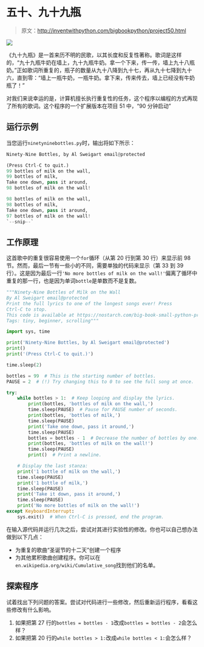 # 五十、九十九瓶

> 原文：<http://inventwithpython.com/bigbookpython/project50.html>

![](img/9d995d63aaead72cad01120081eb8f75.png)

《九十九瓶》是一首来历不明的民歌，以其长度和反复性著称。歌词是这样的，“九十九瓶牛奶在墙上，九十九瓶牛奶。拿一个下来，传一传，墙上九十八瓶奶。”正如歌词所重复的，瓶子的数量从九十八降到九十七，再从九十七降到九十六，直到零：“墙上一瓶牛奶，一瓶牛奶。拿下来，传来传去，墙上已经没有牛奶瓶了！”

对我们来说幸运的是，计算机擅长执行重复性的任务，这个程序以编程的方式再现了所有的歌词。这个程序的一个扩展版本在项目 51 中，“90 分钟启动”

## 运行示例

当您运行`ninetyninebottles.py`时，输出将如下所示：

```py
Ninety-Nine Bottles, by Al Sweigart email@protected

(Press Ctrl-C to quit.)
99 bottles of milk on the wall,
99 bottles of milk,
Take one down, pass it around,
98 bottles of milk on the wall!

98 bottles of milk on the wall,
98 bottles of milk,
Take one down, pass it around,
97 bottles of milk on the wall!
`--snip--`
```

## 工作原理

这首歌中的重复很容易使用一个`for`循环（从第 20 行到第 30 行）来显示前 98 节。然而，最后一节有一些小的不同，需要单独的代码来显示（第 33 到 39 行）。这是因为最后一行`'No more bottles of milk on the wall!'`偏离了循环中重复的那一行，也是因为单词`bottle`是单数而不是复数。

```py
"""Ninety-Nine Bottles of Milk on the Wall
By Al Sweigart email@protected
Print the full lyrics to one of the longest songs ever! Press
Ctrl-C to stop.
This code is available at https://nostarch.com/big-book-small-python-programming
Tags: tiny, beginner, scrolling"""

import sys, time

print('Ninety-Nine Bottles, by Al Sweigart email@protected')
print()
print('(Press Ctrl-C to quit.)')

time.sleep(2)

bottles = 99  # This is the starting number of bottles.
PAUSE = 2  # (!) Try changing this to 0 to see the full song at once.

try:
    while bottles > 1:  # Keep looping and display the lyrics.
        print(bottles, 'bottles of milk on the wall,')
        time.sleep(PAUSE)  # Pause for PAUSE number of seconds.
        print(bottles, 'bottles of milk,')
        time.sleep(PAUSE)
        print('Take one down, pass it around,')
        time.sleep(PAUSE)
        bottles = bottles - 1  # Decrease the number of bottles by one.
        print(bottles, 'bottles of milk on the wall!')
        time.sleep(PAUSE)
        print()  # Print a newline.

    # Display the last stanza:
    print('1 bottle of milk on the wall,')
    time.sleep(PAUSE)
    print('1 bottle of milk,')
    time.sleep(PAUSE)
    print('Take it down, pass it around,')
    time.sleep(PAUSE)
    print('No more bottles of milk on the wall!')
except KeyboardInterrupt:
    sys.exit()  # When Ctrl-C is pressed, end the program. 
```

在输入源代码并运行几次之后，尝试对其进行实验性的修改。你也可以自己想办法做到以下几点：

*   为重复的歌曲“圣诞节的十二天”创建一个程序
*   为其他累积歌曲创建程序。你可以在`en.wikipedia.org/wiki/Cumulative_song`找到他们的名单。

## 探索程序

试着找出下列问题的答案。尝试对代码进行一些修改，然后重新运行程序，看看这些修改有什么影响。

1.  如果把第 27 行的`bottles = bottles - 1`改成`bottles = bottles - 2`会怎么样？
2.  如果把第 20 行的`while bottles > 1:`改成`while bottles < 1:`会怎么样？
